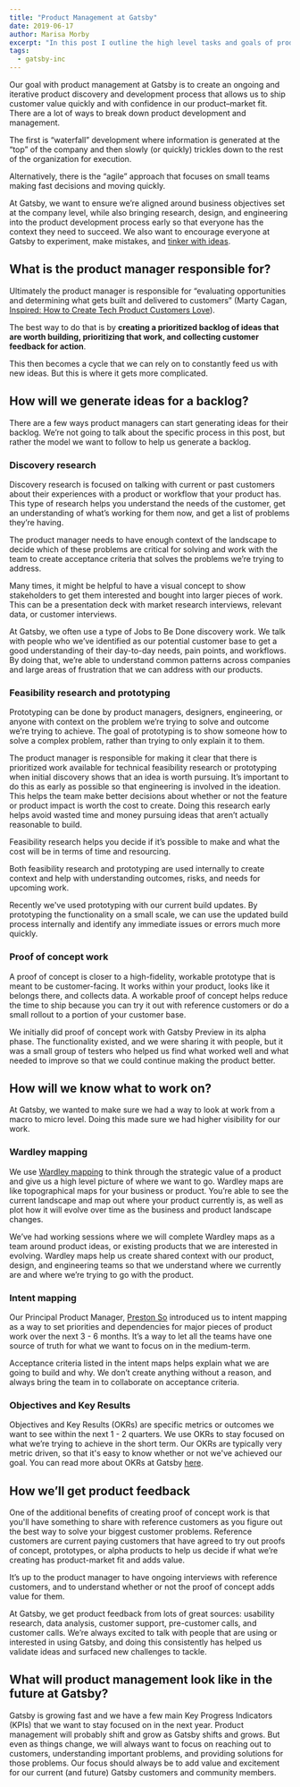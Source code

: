 ```yaml
---
title: "Product Management at Gatsby"
date: 2019-06-17
author: Marisa Morby
excerpt: "In this post I outline the high level tasks and goals of product managers at Gatsby"
tags:
  - gatsby-inc
---
```


Our goal with product management at Gatsby is to create an ongoing and iterative product discovery and development process that allows us to ship customer value quickly and with confidence in our product–market fit. There are a lot of ways to break down product development and management.

The first is “waterfall” development where information is generated at the “top” of the company and then slowly (or quickly) trickles down to the rest of the organization for execution.

Alternatively, there is the “agile” approach that focuses on small teams making fast decisions and moving quickly.

At Gatsby, we want to ensure we’re aligned around business objectives set at the company level, while also bringing research, design, and engineering into the product development process early so that everyone has the context they need to succeed. We also want to encourage everyone at Gatsby to experiment, make mistakes, and [tinker with ideas](https://breakingsmart.com/en/season-1/tinkering-versus-goals).

## What is the product manager responsible for?

Ultimately the product manager is responsible for “evaluating opportunities and determining what gets built and delivered to customers” (Marty Cagan, [Inspired: How to Create Tech Product Customers Love](https://svpg.com/inspired-how-to-create-products-customers-love)).

The best way to do that is by **creating a prioritized backlog of ideas that are worth building, prioritizing that work, and collecting customer feedback for action**.

This then becomes a cycle that we can rely on to constantly feed us with new ideas. But this is where it gets more complicated.

## How will we generate ideas for a backlog?

There are a few ways product managers can start generating ideas for their backlog. We’re not going to talk about the specific process in this post, but rather the model we want to follow to help us generate a backlog.

### Discovery research

Discovery research is focused on talking with current or past customers about their experiences with a product or workflow that your product has. This type of research helps you understand the needs of the customer, get an understanding of what’s working for them now, and get a list of problems they’re having.

The product manager needs to have enough context of the landscape to decide which of these problems are critical for solving and work with the team to create acceptance criteria that solves the problems we’re trying to address.

Many times, it might be helpful to have a visual concept to show stakeholders to get them interested and bought into larger pieces of work. This can be a presentation deck with market research interviews, relevant data, or customer interviews.

At Gatsby, we often use a type of Jobs to Be Done discovery work. We talk with people who we’ve identified as our potential customer base to get a good understanding of their day-to-day needs, pain points, and workflows. By doing that, we’re able to understand common patterns across companies and large areas of frustration that we can address with our products.

### Feasibility research and prototyping

Prototyping can be done by product managers, designers, engineering, or anyone with context on the problem we’re trying to solve and outcome we’re trying to achieve. The goal of prototyping is to show someone how to solve a complex problem, rather than trying to only explain it to them.

The product manager is responsible for making it clear that there is prioritized work available for technical feasibility research or prototyping when initial discovery shows that an idea is worth pursuing. It’s important to do this as early as possible so that engineering is involved in the ideation. This helps the team make better decisions about whether or not the feature or product impact is worth the cost to create. Doing this research early helps avoid wasted time and money pursuing ideas that aren’t actually reasonable to build.

Feasibility research helps you decide if it’s possible to make and what the cost will be in terms of time and resourcing.

Both feasibility research and prototyping are used internally to create context and help with understanding outcomes, risks, and needs for upcoming work.

Recently we've used prototyping with our current build updates. By prototyping the functionality on a small scale, we can use the updated build process internally and identify any immediate issues or errors much more quickly.

### Proof of concept work

A proof of concept is closer to a high-fidelity, workable prototype that is meant to be customer-facing. It works within your product, looks like it belongs there, and collects data. A workable proof of concept helps reduce the time to ship because you can try it out with reference customers or do a small rollout to a portion of your customer base.

We initially did proof of concept work with Gatsby Preview in its alpha phase. The functionality existed, and we were sharing it with people, but it was a small group of testers who helped us find what worked well and what needed to improve so that we could continue making the product better.

## How will we know what to work on?

At Gatsby, we wanted to make sure we had a way to look at work from a macro to micro level. Doing this made sure we had higher visibility for our work.

### Wardley mapping

We use [Wardley mapping](https://www.cio.co.uk/it-strategy/introduction-wardley-value-chain-mapping-3604565) to think through the strategic value of a product and give us a high level picture of where we want to go. Wardley maps are like topographical maps for your business or product. You’re able to see the current landscape and map out where your product currently is, as well as plot how it will evolve over time as the business and product landscape changes.

We’ve had working sessions where we will complete Wardley maps as a team around product ideas, or existing products that we are interested in evolving. Wardley maps help us create shared context with our product, design, and engineering teams so that we understand where we currently are and where we’re trying to go with the product.

### Intent mapping

Our Principal Product Manager, [Preston So](https://twitter.com/prestonso) introduced us to intent mapping as a way to set priorities and dependencies for major pieces of product work over the next 3 - 6 months. It’s a way to let all the teams have one source of truth for what we want to focus on in the medium-term.

Acceptance criteria listed in the intent maps helps explain what we are going to build and why. We don’t create anything without a reason, and always bring the team in to collaborate on acceptance criteria.

### Objectives and Key Results

Objectives and Key Results (OKRs) are specific metrics or outcomes we want to see within the next 1 - 2 quarters. We use OKRs to stay focused on what we’re trying to achieve in the short term. Our OKRs are typically very metric driven, so that it's easy to know whether or not we've achieved our goal. You can read more about OKRs at Gatsby [here](https://www.gatsbyjs.org/blog/2019-04-03-how-we-think-about-product-at-gatsby).

## How we’ll get product feedback

One of the additional benefits of creating proof of concept work is that you'll have something to share with reference customers as you figure out the best way to solve your biggest customer problems. Reference customers are current paying customers that have agreed to try out proofs of concept, prototypes, or alpha products to help us decide if what we’re creating has product-market fit and adds value.

It’s up to the product manager to have ongoing interviews with reference customers, and to understand whether or not the proof of concept adds value for them.

At Gatsby, we get product feedback from lots of great sources: usability research, data analysis, customer support, pre-customer calls, and customer calls. We’re always excited to talk with people that are using or interested in using Gatsby, and doing this consistently has helped us validate ideas and surfaced new challenges to tackle.

## What will product management look like in the future at Gatsby?

Gatsby is growing fast and we have a few main Key Progress Indicators (KPIs) that we want to stay focused on in the next year. Product management will probably shift and grow as Gatsby shifts and grows. But even as things change, we will always want to focus on reaching out to customers, understanding important problems, and providing solutions for those problems. Our focus should always be to add value and excitement for our current (and future) Gatsby customers and community members.
